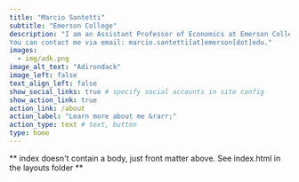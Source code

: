 ```yaml
---
title: "Marcio Santetti"
subtitle: "Emerson College"
description: "I am an Assistant Professor of Economics at Emerson College. My research interests focus on how economic growth interacts with income distribution and the natural environment. <br><br>
You can contact me via email: marcio.santetti[at]emerson[dot]edu."
images:
  - img/adk.png
image_alt_text: "Adirondack"
image_left: false
text_align_left: false
show_social_links: true # specify social accounts in site config
show_action_link: true
action_link: /about
action_label: "Learn more about me &rarr;"
action_type: text # text, button
type: home
---
```


** index doesn't contain a body, just front matter above.
See index.html in the layouts folder **
